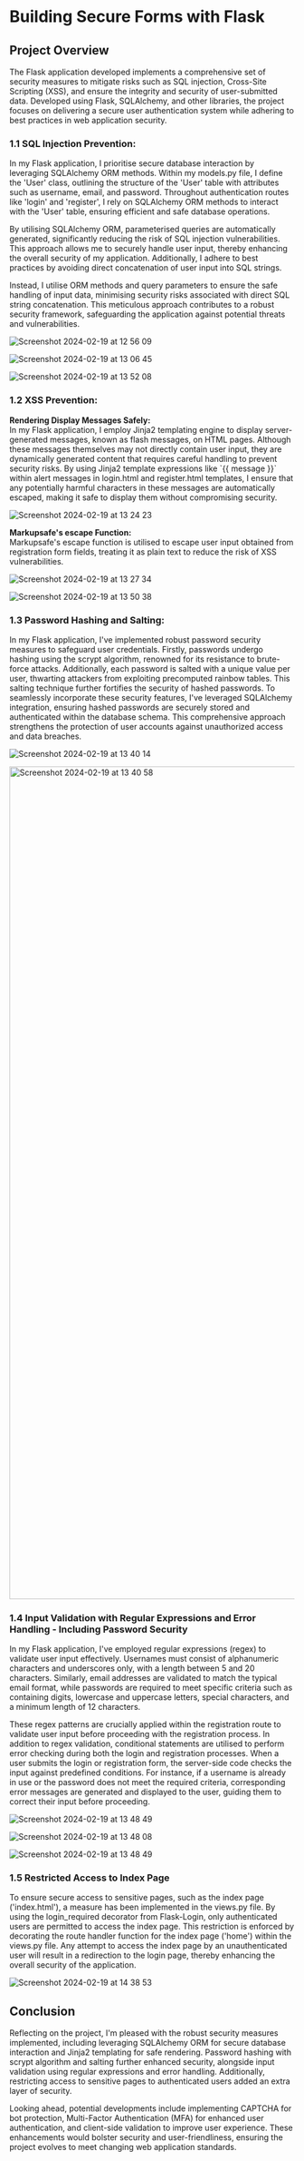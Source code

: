<h1>Building Secure Forms with Flask</h1>

<h2>Project Overview</h2>
<p>
    The Flask application developed implements a comprehensive set of security measures to mitigate risks such as SQL injection, Cross-Site Scripting (XSS), and ensure the integrity and security of user-submitted data. Developed using Flask, SQLAlchemy, and other libraries, the project focuses on delivering a secure user authentication system while adhering to best practices in web application security.
</p>

<h3>1.1 SQL Injection Prevention:</h3>
<p>In my Flask application, I prioritise secure database interaction by leveraging SQLAlchemy ORM methods. Within my models.py file, I define the 'User' class, outlining the structure of the 'User' table with attributes such as username, email, and password. Throughout authentication routes like 'login' and 'register', I rely on SQLAlchemy ORM methods to interact with the 'User' table, ensuring efficient and safe database operations.</p>

<p>By utilising SQLAlchemy ORM, parameterised queries are automatically generated, significantly reducing the risk of SQL injection vulnerabilities. This approach allows me to securely handle user input, thereby enhancing the overall security of my application. Additionally, I adhere to best practices by avoiding direct concatenation of user input into SQL strings.</p>

<p>Instead, I utilise ORM methods and query parameters to ensure the safe handling of input data, minimising security risks associated with direct SQL string concatenation. This meticulous approach contributes to a robust security framework, safeguarding the application against potential threats and vulnerabilities.</p>

![Screenshot 2024-02-19 at 12 56 09](https://github.com/Rahul0902/secure-registration-form/assets/44233038/8ee6ead9-1312-4f9f-a7fb-5171500f6155)

![Screenshot 2024-02-19 at 13 06 45](https://github.com/Rahul0902/secure-registration-form/assets/44233038/1026d159-ff50-4aaa-b24e-d668969406ce)

![Screenshot 2024-02-19 at 13 52 08](https://github.com/Rahul0902/secure-registration-form/assets/44233038/02686cb0-0d46-45fc-8a32-726a3572285d)


<h3>1.2 XSS Prevention:</h3>
<p>
    <strong>Rendering Display Messages Safely:</strong><br>
In my Flask application, I employ Jinja2 templating engine to display server-generated messages, known as flash messages, on HTML pages. Although these messages themselves may not directly contain user input, they are dynamically generated content that requires careful handling to prevent security risks. By using Jinja2 template expressions like `{{ message }}` within alert messages in login.html and register.html templates, I ensure that any potentially harmful characters in these messages are automatically escaped, making it safe to display them without compromising security.

![Screenshot 2024-02-19 at 13 24 23](https://github.com/Rahul0902/secure-registration-form/assets/44233038/40558eca-9e6e-4d2f-b810-df03c3f5290a)

</p>
<p>
    <strong>Markupsafe's escape Function:</strong><br>
    Markupsafe's escape function is utilised to escape user input obtained from registration form fields, treating it as plain text to reduce the risk of XSS vulnerabilities.
</p>

![Screenshot 2024-02-19 at 13 27 34](https://github.com/Rahul0902/secure-registration-form/assets/44233038/faea417c-e042-4140-8eb5-57b26bd8df92)

![Screenshot 2024-02-19 at 13 50 38](https://github.com/Rahul0902/secure-registration-form/assets/44233038/8dd6033a-68a8-45f6-93c9-39c16aea31d8)


<h3>1.3 Password Hashing and Salting:</h3>
<p>
    In my Flask application, I've implemented robust password security measures to safeguard user credentials. Firstly, passwords undergo hashing using the scrypt algorithm, renowned for its resistance to brute-force attacks. Additionally, each password is salted with a unique value per user, thwarting attackers from exploiting precomputed rainbow tables. This salting technique further fortifies the security of hashed passwords. To seamlessly incorporate these security features, I've leveraged SQLAlchemy integration, ensuring hashed passwords are securely stored and authenticated within the database schema. This comprehensive approach strengthens the protection of user accounts against unauthorized access and data breaches.
</p>

![Screenshot 2024-02-19 at 13 40 14](https://github.com/Rahul0902/secure-registration-form/assets/44233038/0d6508ed-a509-46ff-b342-b2f4c140c956)

<img width="1468" alt="Screenshot 2024-02-19 at 13 40 58" src="https://github.com/Rahul0902/secure-registration-form/assets/44233038/029ec6d8-eca5-4578-82a7-6f55f70828e6">


<h3>1.4 Input Validation with Regular Expressions and Error Handling - Including Password Security</h3>
<p>
    In my Flask application, I've employed regular expressions (regex) to validate user input effectively. Usernames must consist of alphanumeric characters and underscores only, with a length between 5 and 20 characters. Similarly, email addresses are validated to match the typical email format, while passwords are required to meet specific criteria such as containing digits, lowercase and uppercase letters, special characters, and a minimum length of 12 characters.
</p>
<p>
    These regex patterns are crucially applied within the registration route to validate user input before proceeding with the registration process. In addition to regex validation, conditional statements are utilised to perform error checking during both the login and registration processes. When a user submits the login or registration form, the server-side code checks the input against predefined conditions. For instance, if a username is already in use or the password does not meet the required criteria, corresponding error messages are generated and displayed to the user, guiding them to correct their input before proceeding.
</p>


![Screenshot 2024-02-19 at 13 48 49](https://github.com/Rahul0902/secure-registration-form/assets/44233038/2d2aafc5-5d07-4edf-95c2-7e37d0d601a1)

![Screenshot 2024-02-19 at 13 48 08](https://github.com/Rahul0902/secure-registration-form/assets/44233038/624f6c5f-5805-4335-bc6f-2f33d50d4904)

![Screenshot 2024-02-19 at 13 48 49](https://github.com/Rahul0902/secure-registration-form/assets/44233038/a965d2e2-8753-4a8c-bb96-8e7bd717ea3d)

<h3>1.5 Restricted Access to Index Page</h3>
<p>
    To ensure secure access to sensitive pages, such as the index page ('index.html'), a measure has been implemented in the views.py file. By using the login_required decorator from Flask-Login, only authenticated users are permitted to access the index page. This restriction is enforced by decorating the route handler function for the index page ('home') within the views.py file. Any attempt to access the index page by an unauthenticated user will result in a redirection to the login page, thereby enhancing the overall security of the application.
</p>

![Screenshot 2024-02-19 at 14 38 53](https://github.com/Rahul0902/secure-registration-form/assets/44233038/0bd88fe2-e28c-4797-ab88-408ae394ed11)

<h2>Conclusion</h2>

<p>Reflecting on the project, I'm pleased with the robust security measures implemented, including leveraging SQLAlchemy ORM for secure database interaction and Jinja2 templating for safe rendering. Password hashing with scrypt algorithm and salting further enhanced security, alongside input validation using regular expressions and error handling. Additionally, restricting access to sensitive pages to authenticated users added an extra layer of security.</p>

<p>Looking ahead, potential developments include implementing CAPTCHA for bot protection, Multi-Factor Authentication (MFA) for enhanced user authentication, and client-side validation to improve user experience. These enhancements would bolster security and user-friendliness, ensuring the project evolves to meet changing web application standards.</p>





